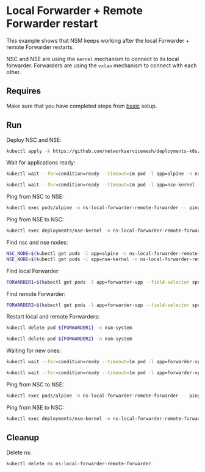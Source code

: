 # Local Forwarder + Remote Forwarder restart

This example shows that NSM keeps working after the local Forwarder + remote Forwarder restarts.

NSC and NSE are using the `kernel` mechanism to connect to its local forwarder.
Forwarders are using the `vxlan` mechanism to connect with each other.

## Requires

Make sure that you have completed steps from [basic](../../basic) setup.

## Run

Deploy NSC and NSE:
```bash
kubectl apply -k https://github.com/networkservicemesh/deployments-k8s/examples/heal/local-forwarder-remote-forwarder?ref=262cebb73a32b37944ca4902e7014db2ffefc9d2
```

Wait for applications ready:
```bash
kubectl wait --for=condition=ready --timeout=1m pod -l app=alpine -n ns-local-forwarder-remote-forwarder
```
```bash
kubectl wait --for=condition=ready --timeout=1m pod -l app=nse-kernel -n ns-local-forwarder-remote-forwarder
```

Ping from NSC to NSE:
```bash
kubectl exec pods/alpine -n ns-local-forwarder-remote-forwarder -- ping -c 4 172.16.1.100
```

Ping from NSE to NSC:
```bash
kubectl exec deployments/nse-kernel -n ns-local-forwarder-remote-forwarder -- ping -c 4 172.16.1.101
```

Find nsc and nse nodes:
```bash
NSC_NODE=$(kubectl get pods -l app=alpine -n ns-local-forwarder-remote-forwarder --template '{{range .items}}{{.spec.nodeName}}{{"\n"}}{{end}}')
NSE_NODE=$(kubectl get pods -l app=nse-kernel -n ns-local-forwarder-remote-forwarder --template '{{range .items}}{{.spec.nodeName}}{{"\n"}}{{end}}')
```

Find local Forwarder:
```bash
FORWARDER1=$(kubectl get pods -l app=forwarder-vpp --field-selector spec.nodeName==${NSC_NODE} -n nsm-system --template '{{range .items}}{{.metadata.name}}{{"\n"}}{{end}}')
```

Find remote Forwarder:
```bash
FORWARDER2=$(kubectl get pods -l app=forwarder-vpp --field-selector spec.nodeName==${NSE_NODE} -n nsm-system --template '{{range .items}}{{.metadata.name}}{{"\n"}}{{end}}')
```

Restart local and remote Forwarders:
```bash
kubectl delete pod ${FORWARDER1} -n nsm-system
```
```bash
kubectl delete pod ${FORWARDER2} -n nsm-system 
```

Waiting for new ones:
```bash
kubectl wait --for=condition=ready --timeout=1m pod -l app=forwarder-vpp --field-selector spec.nodeName==${NSC_NODE} -n nsm-system
```
```bash
kubectl wait --for=condition=ready --timeout=1m pod -l app=forwarder-vpp --field-selector spec.nodeName==${NSE_NODE} -n nsm-system
```

Ping from NSC to NSE:
```bash
kubectl exec pods/alpine -n ns-local-forwarder-remote-forwarder -- ping -c 4 172.16.1.100
```

Ping from NSE to NSC:
```bash
kubectl exec deployments/nse-kernel -n ns-local-forwarder-remote-forwarder -- ping -c 4 172.16.1.101
```

## Cleanup

Delete ns:
```bash
kubectl delete ns ns-local-forwarder-remote-forwarder
```
